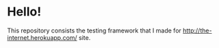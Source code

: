 # Hello!

This repository consists the testing framework that I made for http://the-internet.herokuapp.com/ site.
